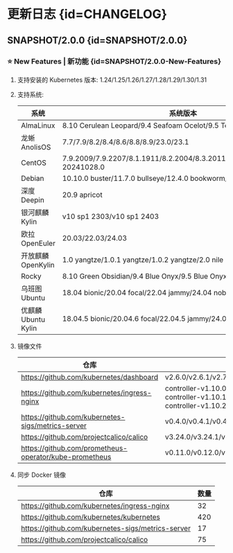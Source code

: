 # 更新日志 {id=CHANGELOG}

## SNAPSHOT/2.0.0 {id=SNAPSHOT/2.0.0}

### ⭐ New Features | 新功能 {id=SNAPSHOT/2.0.0-New-Features}

1. 支持安装的 Kubernetes 版本: 1.24/1.25/1.26/1.27/1.28/1.29/1.30/1.31
2. 支持系统:
    
    | 系统               | 系统版本                                                                        |
    |------------------|-----------------------------------------------------------------------------|
    | AlmaLinux        | 8.10 Cerulean Leopard/9.4 Seafoam Ocelot/9.5 Teal Serval                    |
    | 龙蜥 AnolisOS      | 7.7/7.9/8.2/8.4/8.6/8.8/8.9/23.0/23.1                                       |
    | CentOS           | 7.9.2009/7.9.2207/8.1.1911/8.2.2004/8.3.2011/8.4.2105/8.5.2111/9-20241028.0 |
    | Debian           | 10.10.0 buster/11.7.0 bullseye/12.4.0 bookworm/12.7.0 bookworm              |
    | 深度 Deepin        | 20.9 apricot                                                                |
    | 银河麒麟 Kylin       | v10 sp1 2303/v10 sp1 2403                                                   |
    | 欧拉 OpenEuler     | 20.03/22.03/24.03                                                           |
    | 开放麒麟 OpenKylin   | 1.0 yangtze/1.0.1 yangtze/1.0.2 yangtze/2.0 nile                            |
    | Rocky            | 8.10 Green Obsidian/9.4 Blue Onyx/9.5 Blue Onyx                             |
    | 乌班图 Ubuntu       | 18.04 bionic/20.04 focal/22.04 jammy/24.04 noble                            |
    | 优麒麟 Ubuntu Kylin | 18.04.5 bionic/20.04.6 focal/22.04.5 jammy/24.04.1 noble                    |

3. 镜像文件

    | 仓库                                                     | 版本                                                                                                                                                                                                                                                                                                                                                                                                                                                                                                                                                                                                          |
    |--------------------------------------------------------|-------------------------------------------------------------------------------------------------------------------------------------------------------------------------------------------------------------------------------------------------------------------------------------------------------------------------------------------------------------------------------------------------------------------------------------------------------------------------------------------------------------------------------------------------------------------------------------------------------------|
    | https://github.com/kubernetes/dashboard                | v2.6.0/v2.6.1/v2.7.0                                                                                                                                                                                                                                                                                                                                                                                                                                                                                                                                                                                        |
    | https://github.com/kubernetes/ingress-nginx            | controller-v1.10.0/controller-v1.10.3/controller-v1.11.0/controller-v1.11.3/controller-v1.5.1/controller-v1.6.1/controller-v1.6.4/controller-v1.8.0/controller-v1.8.4/controller-v1.9.1/controller-v1.9.5 controller-v1.10.1/controller-v1.10.4/controller-v1.11.1/controller-v1.3.1/ controller-v1.5.2/controller-v1.6.2/controller-v1.7.0/controller-v1.8.1/controller-v1.8.5/controller-v1.9.3/controller-v1.9.6 controller-v1.10.2/controller-v1.10.5/controller-v1.11.2/controller-v1.4.0/ controller-v1.6.0/controller-v1.6.3/controller-v1.7.1/controller-v1.8.2/controller-v1.9.0/controller-v1.9.4 |
    | https://github.com/kubernetes-sigs/metrics-server      | v0.4.0/v0.4.1/v0.4.2/v0.4.3/v0.4.4/v0.4.5/v0.5.0/v0.5.1/v0.5.2/v0.6.0/v0.6.1/v0.6.2/v0.6.3/v0.6.4/v0.7.0/v0.7.1/v0.7.2                                                                                                                                                                                                                                                                                                                                                                                                                                                                                      |
    | https://github.com/projectcalico/calico                | v3.24.0/v3.24.1/v3.24.2/v3.24.3/v3.24.4/v3.24.5/v3.24.6/v3.25.0/v3.25.1/v3.25.2/v3.26.0/v3.26.1/v3.26.2/v3.26.3/v3.26.4/v3.26.5/v3.27.0/v3.27.1/v3.27.2/v3.27.3/v3.27.4/v3.28.0/v3.28.1/v3.28.2/v3.29.0                                                                                                                                                                                                                                                                                                                                                                                                     |
    | https://github.com/prometheus-operator/kube-prometheus | v0.11.0/v0.12.0/v0.13.0/v0.14.0                                                                                                                                                                                                                                                                                                                                                                                                                                                                                                                                                                             |

4. 同步 Docker 镜像

    | 仓库                                                     | 数量  |
    |--------------------------------------------------------|-----|
    | https://github.com/kubernetes/ingress-nginx            | 32  |
    | https://github.com/kubernetes/kubernetes               | 420 |
    | https://github.com/kubernetes-sigs/metrics-server      | 17  |
    | https://github.com/projectcalico/calico                | 75  |
